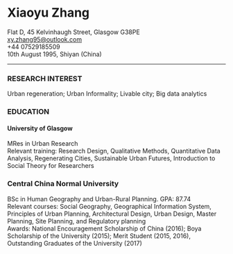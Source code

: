 
# **Xiaoyu Zhang**

Flat D, 45 Kelvinhaugh Street, Glasgow G38PE  
  xy.zhang95@outlook.com  
  +44 07529185509  
  10th August 1995, Shiyan (China) 

---

### **RESEARCH INTEREST**
Urban regeneration; Urban Informality; Livable city; Big data analytics

### EDUCATION
#### University of Glasgow 
MRes in Urban Research  
  Relevant training: Research Design, Qualitative Methods, Quantitative Data Analysis, Regenerating Cities, Sustainable Urban Futures, Introduction to Social Theory for Researchers 	
### Central China Normal University
BSc in Human Geography and Urban-Rural Planning. GPA: 87.74  
  Relevant courses: Social Geography, Geographical Information System, Principles of Urban Planning, Architectural Design, Urban Design, Master Planning, Site Planning, and Regulatory planning  
  Awards: National Encouragement Scholarship of China (2016); Boya Scholarship of the University (2015); Merit Student (2015, 2016), Outstanding Graduates of the University (2017)


